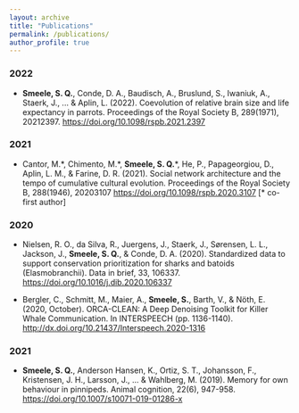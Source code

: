 ```yaml
---
layout: archive
title: "Publications"
permalink: /publications/
author_profile: true
---
```


<script type='text/javascript' src='https://d1bxh8uas1mnw7.cloudfront.net/assets/embed.js'></script>

### 2022

- **Smeele, S. Q.**, Conde, D. A., Baudisch, A., Bruslund, S., Iwaniuk, A., Staerk, J., ... & Aplin, L. (2022). Coevolution of relative brain size and life expectancy in parrots. Proceedings of the Royal Society B, 289(1971), 20212397. <https://doi.org/10.1098/rspb.2021.2397> 
  <div class='altmetric-embed' data-doi='10.1098/rspb.2021.2397'></div>

### 2021

- Cantor, M.\*, Chimento, M.\*, **Smeele, S. Q.**\*, He, P., Papageorgiou, D., Aplin, L. M., & Farine, D. R. (2021). Social network architecture and the tempo of cumulative cultural evolution. Proceedings of the Royal Society B, 288(1946), 20203107 <https://doi.org/10.1098/rspb.2020.3107> [\* co-first author] 
  <div class='altmetric-embed' data-doi='10.1098/rspb.2020.3107'></div>

### 2020

- Nielsen, R. O., da Silva, R., Juergens, J., Staerk, J., Sørensen, L. L., Jackson, J., **Smeele, S. Q.**, & Conde, D. A. (2020). Standardized data to support conservation prioritization for sharks and batoids (Elasmobranchii). Data in brief, 33, 106337. <https://doi.org/10.1016/j.dib.2020.106337> 
  <div class='altmetric-embed' data-doi='10.1016/j.dib.2020.106337'></div>

- Bergler, C., Schmitt, M., Maier, A., **Smeele, S.**, Barth, V., & Nöth, E. (2020, October). ORCA-CLEAN: A Deep Denoising Toolkit for Killer Whale Communication. In INTERSPEECH (pp. 1136-1140). <http://dx.doi.org/10.21437/Interspeech.2020-1316> 

### 2021

- **Smeele, S. Q.**, Anderson Hansen, K., Ortiz, S. T., Johansson, F., Kristensen, J. H., Larsson, J., ... & Wahlberg, M. (2019). Memory for own behaviour in pinnipeds. Animal cognition, 22(6), 947-958. <https://doi.org/10.1007/s10071-019-01286-x> 
  <div class='altmetric-embed' data-doi='<div class='altmetric-embed' data-doi='10.1007/s10071-019-01286-x'></div>

<script type='text/javascript' src='https://d1bxh8uas1mnw7.cloudfront.net/assets/embed.js'></script>
